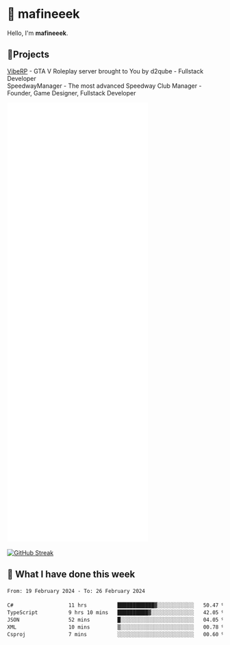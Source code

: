 # 👋 mafineeek
Hello, I'm **mafineeek**.

## 📝Projects

[VibeRP](https://v-rp.pl) - GTA V Roleplay server brought to You by d2qube - Fullstack Developer<br/>
SpeedwayManager - The most advanced Speedway Club Manager - Founder, Game Designer, Fullstack Developer


![](./github-metrics.svg)

[![GitHub Streak](https://streak-stats.demolab.com/?user=mafineeek)](https://git.io/streak-stats)

## 📰 What I have done this week
<!--START_SECTION:waka-->

```txt
From: 19 February 2024 - To: 26 February 2024

C#                  11 hrs          ████████████▓░░░░░░░░░░░░   50.47 %
TypeScript          9 hrs 10 mins   ██████████▓░░░░░░░░░░░░░░   42.05 %
JSON                52 mins         █░░░░░░░░░░░░░░░░░░░░░░░░   04.05 %
XML                 10 mins         ▒░░░░░░░░░░░░░░░░░░░░░░░░   00.78 %
Csproj              7 mins          ░░░░░░░░░░░░░░░░░░░░░░░░░   00.60 %
```

<!--END_SECTION:waka-->
